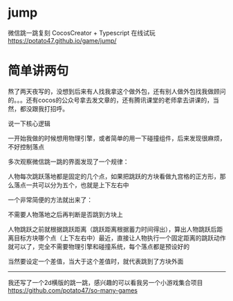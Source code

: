 # jump
微信跳一跳复刻 CocosCreator + Typescript 在线试玩 https://potato47.github.io/game/jump/

# 简单讲两句

熬了两天夜写的，没想到后来有人找我拿这个做外包，还有别人做外包找我做顾问的。。。还有cocos的公众号拿去发文章的，还有腾讯课堂的老师拿去讲课的，当然，都没跟我打招呼。

说一下核心逻辑

一开始我做的时候想用物理引擎，或者简单的用一下碰撞组件，后来发现很麻烦，不好控制落点

多次观察微信跳一跳的界面发现了一个规律：

人物每次跳跃落地都是固定的几个点，如果把跳跃的方块看做九宫格的正方形，那么落点一共可以分为五个，也就是上下左右中

一个非常简便的方法就出来了：

不需要人物落地之后再判断是否跳到方块上

人物跳跃之前就根据跳跃距离（跳跃距离根据蓄力时间得出），算出人物跳跃后距离目标方块哪个点（上下左右中）最近，直接让人物执行一个固定距离的跳跃动作就可以了，完全不需要物理引擎和碰撞系统，每个落点都是预设好的

当然要设定一个差值，当大于这个差值时，就代表跳到了方块外面

---

我还写了一个2d横版的跳一跳，感兴趣的可以看我另一个小游戏集合项目 https://github.com/potato47/so-many-games
